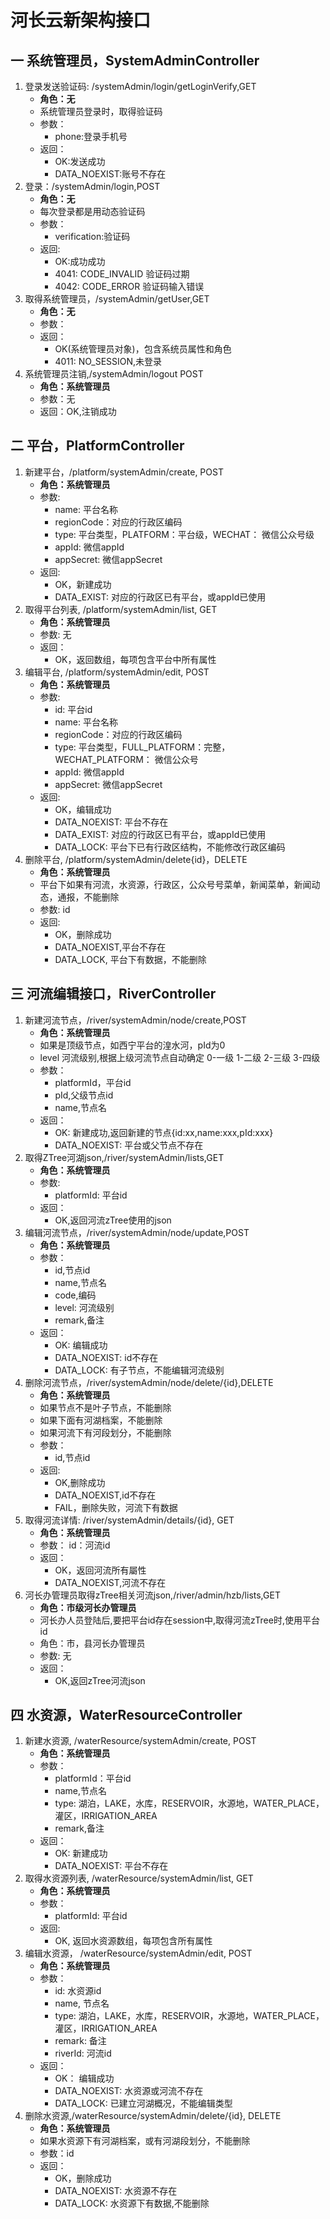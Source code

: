 # 河长云新架构接口

## 一 系统管理员，SystemAdminController 
1. 登录发送验证码: /systemAdmin/login/getLoginVerify,GET
   * **角色：无**
   * 系统管理员登录时，取得验证码
   * 参数：
       * phone:登录手机号
   * 返回：
       * OK:发送成功
       * DATA_NOEXIST:账号不存在
2. 登录：/systemAdmin/login,POST
   * **角色：无**
   * 每次登录都是用动态验证码    
   * 参数：
       * verification:验证码
   * 返回:
       * OK:成功成功
       * 4041: CODE_INVALID 验证码过期
       * 4042: CODE_ERROR 验证码输入错误
3. 取得系统管理员，/systemAdmin/getUser,GET
    * **角色：无**
    * 参数：
    * 返回：
       * OK(系统管理员对象)，包含系统员属性和角色
       * 4011: NO_SESSION,未登录       
4. 系统管理员注销,/systemAdmin/logout POST
   * **角色：系统管理员**
   * 参数：无
   * 返回：OK,注销成功       
                                

## 二 平台，PlatformController
1. 新建平台，/platform/systemAdmin/create, POST
   * **角色：系统管理员**
   * 参数:
      * name: 平台名称
      * regionCode：对应的行政区编码
      * type: 平台类型，PLATFORM：平台级，WECHAT： 微信公众号级
      * appId: 微信appId
      * appSecret: 微信appSecret
   * 返回:
      * OK，新建成功
      * DATA_EXIST: 对应的行政区已有平台，或appId已使用
2. 取得平台列表, /platform/systemAdmin/list, GET
   * **角色：系统管理员**
   * 参数: 无
   * 返回：
      * OK，返回数组，每项包含平台中所有属性
3. 编辑平台, /platform/systemAdmin/edit, POST
   * **角色：系统管理员**
   * 参数:
      * id: 平台id
      * name: 平台名称
      * regionCode：对应的行政区编码
      * type: 平台类型，FULL_PLATFORM：完整，WECHAT_PLATFORM： 微信公众号
      * appId: 微信appId
      * appSecret: 微信appSecret
   * 返回:
      * OK，编辑成功
      * DATA_NOEXIST: 平台不存在
      * DATA_EXIST: 对应的行政区已有平台，或appId已使用
      * DATA_LOCK: 平台下已有行政区结构，不能修改行政区编码
4. 删除平台, /platform/systemAdmin/delete{id}，DELETE
   * **角色：系统管理员**
   * 平台下如果有河流，水资源，行政区，公众号号菜单，新闻菜单，新闻动态，通报，不能删除
   * 参数: id
   * 返回:
	 * OK，删除成功
	 * DATA_NOEXIST,平台不存在
	 * DATA_LOCK, 平台下有数据，不能删除

## 三 河流编辑接口，RiverController
1. 新建河流节点，/river/systemAdmin/node/create,POST
   * **角色：系统管理员**
   * 如果是顶级节点，如西宁平台的湟水河，pId为0
   * level 河流级别,根据上级河流节点自动确定 0-一级 1-二级 2-三级 3-四级           
   * 参数：
      * platformId，平台id  
      * pId,父级节点id
      * name,节点名
   * 返回：
       * OK: 新建成功,返回新建的节点{id:xx,name:xxx,pId:xxx}
       * DATA_NOEXIST: 平台或父节点不存在
2. 取得ZTree河湖json,/river/systemAdmin/lists,GET
   * **角色：系统管理员**
   * 参数: 
       * platformId: 平台id 
   * 返回：
       * OK,返回河流zTree使用的json 
3. 编辑河流节点，/river/systemAdmin/node/update,POST
   * **角色：系统管理员**
   * 参数：
      * id,节点id
      * name,节点名
      * code,编码
      * level: 河流级别
      * remark,备注
   * 返回：
      * OK: 编辑成功
      * DATA_NOEXIST: id不存在 
      * DATA_LOCK: 有子节点，不能编辑河流级别
4. 删除河流节点，/river/systemAdmin/node/delete/{id},DELETE
   * **角色：系统管理员**
   * 如果节点不是叶子节点，不能删除
   * 如果下面有河湖档案，不能删除
   * 如果河流下有河段划分，不能删除
   * 参数：
      * id,节点id
   * 返回:
      * OK,删除成功
      * DATA_NOEXIST,id不存在
      * FAIL，删除失败，河流下有数据
6. 取得河流详情: /river/systemAdmin/details/{id}, GET
   * **角色：系统管理员**
   * 参数： id：河流id
   * 返回：
      * OK，返回河流所有屬性
      * DATA_NOEXIST,河流不存在
6. 河长办管理员取得zTree相关河流json,/river/admin/hzb/lists,GET
   * **角色：市级河长办管理员**
   * 河长办人员登陆后,要把平台id存在session中,取得河流zTree时,使用平台id 
   * 角色：市，县河长办管理员
   * 参数: 无
   * 返回：
      * OK,返回zTree河流json

## 四 水资源，WaterResourceController
1. 新建水资源, /waterResource/systemAdmin/create, POST
   * **角色：系统管理员**
   * 参数：
      * platformId：平台id
      * name,节点名
      * type: 湖泊，LAKE，水库，RESERVOIR，水源地，WATER_PLACE，灌区，IRRIGATION_AREA
      * remark,备注
   * 返回：
      * OK: 新建成功
      * DATA_NOEXIST: 平台不存在
2. 取得水资源列表, /waterResource/systemAdmin/list, GET
   * **角色：系统管理员**
    * 参数：
       * platformId: 平台id
    * 返回:
       * OK, 返回水资源数组，每项包含所有属性
3. 编辑水资源， /waterResource/systemAdmin/edit, POST
   * **角色：系统管理员**
   * 参数：
	 * id: 水资源id
	 * name, 节点名
	 * type: 湖泊，LAKE，水库，RESERVOIR，水源地，WATER_PLACE，灌区，IRRIGATION_AREA
	 * remark: 备注
	 * riverId: 河流id
   * 返回：
	 * OK： 编辑成功
	 * DATA_NOEXIST: 水资源或河流不存在
	 * DATA_LOCK: 已建立河湖概况，不能编辑类型
4. 删除水资源,/waterResource/systemAdmin/delete/{id}, DELETE
   * **角色：系统管理员**
   * 如果水资源下有河湖档案，或有河湖段划分，不能删除
   * 参数：id
   * 返回：
	 * OK，删除成功
	 * DATA_NOEXIST: 水资源不存在
	 * DATA_LOCK: 水资源下有数据,不能删除
	 
	 
